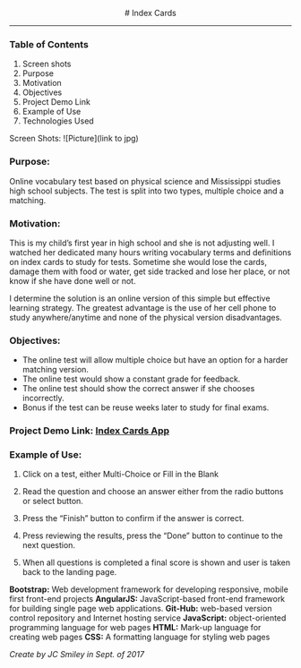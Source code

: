 <p align="center">  # Index Cards  </p> 
<hr>

### Table of Contents
1.	Screen shots
2.	Purpose
3.	Motivation
4.  Objectives
5.	Project Demo Link
6.	Example of Use
7.	Technologies Used

Screen Shots:
![Picture](link to jpg)

### Purpose:
Online vocabulary test based on physical science and Mississippi studies high school subjects. The test is split into two types, multiple choice and a matching. 

### Motivation:
This is my child’s first year in high school and she is not adjusting well. I watched her dedicated many hours writing vocabulary terms and definitions on index cards to study for tests. Sometime she would lose the cards, damage them with food or water, get side tracked and lose her place, or not know if she have done well or not. 

I determine the solution is an online version of this simple but effective learning strategy. The greatest advantage is the use of her cell phone to study anywhere/anytime and none of the physical version disadvantages. 

### Objectives:
* The online test will allow multiple choice but have an option for a harder matching version.
* The online test would show a constant grade for feedback.
* The online test should show the correct answer if she chooses incorrectly.
* Bonus if the test can be reuse weeks later to study for final exams.

### Project Demo Link: [Index Cards App](https://jcsmileyjr.github.io/Index-Cards/)

### Example of Use:
1.	Click on a test, either Multi-Choice or Fill in the Blank
2.	Read the question and choose an answer either from the radio buttons or select button. 

3.	Press the “Finish” button to confirm if the answer is correct.
4.	Press reviewing the results, press the “Done” button to continue to the next question. 
5.	When all questions is completed a final score is shown and user is taken back to the landing page.

 **Bootstrap:** Web development framework for developing responsive, mobile first front-end projects
 **AngularJS:** JavaScript-based front-end framework for building single page web applications.
 **Git-Hub:** web-based version control repository and Internet hosting service
 **JavaScript:** object-oriented programming language for web pages
 **HTML:** Mark-up language for creating web pages
 **CSS:** A formatting language for styling web pages

*Create by JC Smiley in Sept. of 2017*